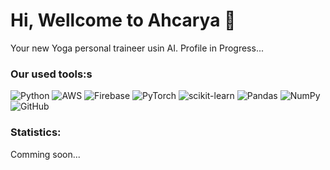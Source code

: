 # Hi, Wellcome to Ahcarya 👋

Your new Yoga personal traineer usin AI. Profile in Progress...



### Our used tools:s

![Python](https://img.shields.io/badge/python-3670A0?style=for-the-badge&logo=python&logoColor=ffdd54) 
![AWS](https://img.shields.io/badge/AWS-%23FF9900.svg?style=for-the-badge&logo=amazon-aws&logoColor=white)
![Firebase](https://img.shields.io/badge/firebase-%23039BE5.svg?style=for-the-badge&logo=firebase)
![PyTorch](https://img.shields.io/badge/PyTorch-%23EE4C2C.svg?style=for-the-badge&logo=PyTorch&logoColor=white) 
![scikit-learn](https://img.shields.io/badge/scikit--learn-%23F7931E.svg?style=for-the-badge&logo=scikit-learn&logoColor=white)
![Pandas](https://img.shields.io/badge/pandas-%23150458.svg?style=for-the-badge&logo=pandas&logoColor=white)
![NumPy](https://img.shields.io/badge/numpy-%23013243.svg?style=for-the-badge&logo=numpy&logoColor=white)
![GitHub](https://img.shields.io/badge/github-%23121011.svg?style=for-the-badge&logo=github&logoColor=white)





### Statistics:

Comming soon...
 


<!--[![Typing SVG](https://readme-typing-svg.herokuapp.com?color=FF7320&center=true&vCenter=true&height=100&lines=Hi+there!+I'm+Albert+%F0%9F%91%8B;Deep+Learning+Engineer;4+year+programing+experience;Let's+connect!)](https://git.io/typing-svg)
 -->
